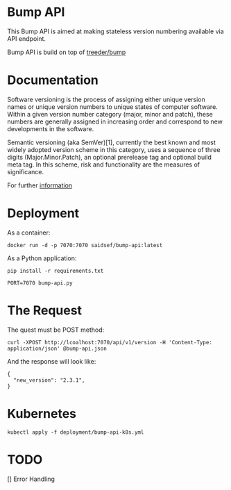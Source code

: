 # Bump API

This Bump API is aimed at making stateless version numbering available via API endpoint.

Bump API is build on top of [treeder/bump](https://hub.docker.com/r/treeder/bump/)

# Documentation

Software versioning is the process of assigning either unique version names or unique version numbers to unique states of computer software. Within a given version number category (major, minor and patch), these numbers are generally assigned in increasing order and correspond to new developments in the software. 

Semantic versioning (aka SemVer)[1], currently the best known and most widely adopted version scheme in this category, uses a sequence of three digits (Major.Minor.Patch), an optional prerelease tag and optional build meta tag. In this scheme, risk and functionality are the measures of significance.

For further [information](https://en.wikipedia.org/wiki/Software_versioning)

# Deployment

As a container:

```shell
docker run -d -p 7070:7070 saidsef/bump-api:latest
```

As a Python application:

```shell
pip install -r requirements.txt

PORT=7070 bump-api.py
```

# The Request

The quest must be POST method:
```shell
curl -XPOST http://lcoalhost:7070/api/v1/version -H 'Content-Type: application/json' @bump-api.json
```

And the response will look like:

```shell
{
  "new_version": "2.3.1",
}
```

# Kubernetes

```shell
kubectl apply -f deployment/bump-api-k8s.yml
```

# TODO

[] Error Handling
